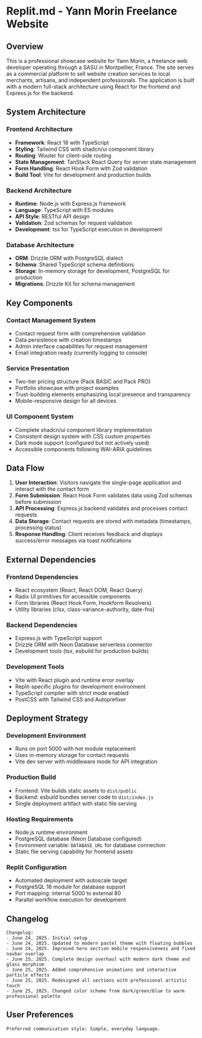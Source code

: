 # Replit.md - Yann Morin Freelance Website

## Overview

This is a professional showcase website for Yann Morin, a freelance web developer operating through a SASU in Montpellier, France. The site serves as a commercial platform to sell website creation services to local merchants, artisans, and independent professionals. The application is built with a modern full-stack architecture using React for the frontend and Express.js for the backend.

## System Architecture

### Frontend Architecture
- **Framework**: React 18 with TypeScript
- **Styling**: Tailwind CSS with shadcn/ui component library
- **Routing**: Wouter for client-side routing
- **State Management**: TanStack React Query for server state management
- **Form Handling**: React Hook Form with Zod validation
- **Build Tool**: Vite for development and production builds

### Backend Architecture
- **Runtime**: Node.js with Express.js framework
- **Language**: TypeScript with ES modules
- **API Style**: RESTful API design
- **Validation**: Zod schemas for request validation
- **Development**: tsx for TypeScript execution in development

### Database Architecture
- **ORM**: Drizzle ORM with PostgreSQL dialect
- **Schema**: Shared TypeScript schema definitions
- **Storage**: In-memory storage for development, PostgreSQL for production
- **Migrations**: Drizzle Kit for schema management

## Key Components

### Contact Management System
- Contact request form with comprehensive validation
- Data persistence with creation timestamps
- Admin interface capabilities for request management
- Email integration ready (currently logging to console)

### Service Presentation
- Two-tier pricing structure (Pack BASIC and Pack PRO)
- Portfolio showcase with project examples
- Trust-building elements emphasizing local presence and transparency
- Mobile-responsive design for all devices

### UI Component System
- Complete shadcn/ui component library implementation
- Consistent design system with CSS custom properties
- Dark mode support (configured but not actively used)
- Accessible components following WAI-ARIA guidelines

## Data Flow

1. **User Interaction**: Visitors navigate the single-page application and interact with the contact form
2. **Form Submission**: React Hook Form validates data using Zod schemas before submission
3. **API Processing**: Express.js backend validates and processes contact requests
4. **Data Storage**: Contact requests are stored with metadata (timestamps, processing status)
5. **Response Handling**: Client receives feedback and displays success/error messages via toast notifications

## External Dependencies

### Frontend Dependencies
- React ecosystem (React, React DOM, React Query)
- Radix UI primitives for accessible components
- Form libraries (React Hook Form, Hookform Resolvers)
- Utility libraries (clsx, class-variance-authority, date-fns)

### Backend Dependencies
- Express.js with TypeScript support
- Drizzle ORM with Neon Database serverless connector
- Development tools (tsx, esbuild for production builds)

### Development Tools
- Vite with React plugin and runtime error overlay
- Replit-specific plugins for development environment
- TypeScript compiler with strict mode enabled
- PostCSS with Tailwind CSS and Autoprefixer

## Deployment Strategy

### Development Environment
- Runs on port 5000 with hot module replacement
- Uses in-memory storage for contact requests
- Vite dev server with middleware mode for API integration

### Production Build
- Frontend: Vite builds static assets to `dist/public`
- Backend: esbuild bundles server code to `dist/index.js`
- Single deployment artifact with static file serving

### Hosting Requirements
- Node.js runtime environment
- PostgreSQL database (Neon Database configured)
- Environment variable: `DATABASE_URL` for database connection
- Static file serving capability for frontend assets

### Replit Configuration
- Automated deployment with autoscale target
- PostgreSQL 16 module for database support
- Port mapping: internal 5000 to external 80
- Parallel workflow execution for development

## Changelog

```
Changelog:
- June 24, 2025. Initial setup
- June 24, 2025. Updated to modern pastel theme with floating bubbles
- June 24, 2025. Improved hero section mobile responsiveness and fixed navbar overlap
- June 25, 2025. Complete design overhaul with modern dark theme and glass morphism
- June 25, 2025. Added comprehensive animations and interactive particle effects
- June 25, 2025. Redesigned all sections with professional artistic touch
- June 25, 2025. Changed color scheme from dark/green/blue to warm professional palette
```

## User Preferences

```
Preferred communication style: Simple, everyday language.
```
